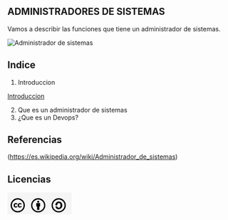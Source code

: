 ## ADMINISTRADORES DE SISTEMAS

Vamos a describir las funciones que tiene un administrador de sistemas.

![Administrador de sistemas](https://pandorafms.com/blog/wp-content/uploads/2018/06/El-perfil-del-administrador-de-sistemas.png)

## Indice
1. Introduccion

[Introduccion](introducion.md)

2. Que es un administrador de sistemas
3. ¿Que es un Devops?
## Referencias
(https://es.wikipedia.org/wiki/Administrador_de_sistemas)
## Licencias

![img](img/licencias.png)
